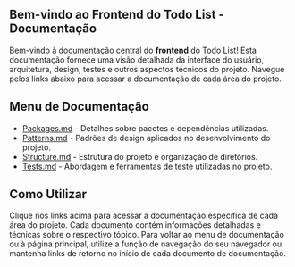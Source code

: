 ## Bem-vindo ao Frontend do Todo List - Documentação

Bem-vindo à documentação central do **frontend** do Todo List! Esta documentação fornece uma visão detalhada da interface do usuário, arquitetura, design, testes e outros aspectos técnicos do projeto. Navegue pelos links abaixo para acessar a documentação de cada área do projeto.

## Menu de Documentação

- [Packages.md](./faqs/Packages.md) - Detalhes sobre pacotes e dependências utilizadas.
- [Patterns.md](./faqs/Patterns.md) - Padrões de design aplicados no desenvolvimento do projeto.
- [Structure.md](./faqs/Structure.md) - Estrutura do projeto e organização de diretórios.
- [Tests.md](./faqs/Tests.md) - Abordagem e ferramentas de teste utilizadas no projeto.

## Como Utilizar

Clique nos links acima para acessar a documentação específica de cada área do projeto. Cada documento contém informações detalhadas e técnicas sobre o respectivo tópico. Para voltar ao menu de documentação ou à página principal, utilize a função de navegação do seu navegador ou mantenha links de retorno no início de cada documento de documentação.
